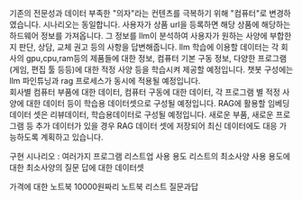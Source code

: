 
기존의 전문성과 데이터 부족한 "의자"라는 컨텐츠를 극복하기 위해 "컴퓨터"로 변경하였습니다. 시나리오는 동일합니다. 사용자가 상품 url을 등록하면 해당 상품에 해당하는 하드웨어 정보를 가져옵니다. 그 정보를 llm이 분석하여 사용자가 원하는 사양에 부합한지 판단, 상담, 교체 권고 등의 사항을 답변해줍니다. llm 학습에 이용할 데이터는 각 회사의 gpu,cpu,ram등의 제품들에 대한 정보, 컴퓨터 기본 구동 정보, 다양한 프로그램(게임, 편집 툴 등등)에 대한 적정 사양 등을 학습시켜 제공할 예정입니다. 챗봇 구성에는 llm 파인튜닝과 rag 프로세스가 동시에 적용될 예정입니다.  
회사별 컴퓨터 부품에 대한 데이터, 컴퓨터 구동에 대한 데이터, 각 프로그램 별 적정 사양에 대한 데이터 등이 학습용 데이터셋으로 구성될 예정입니다. RAG에 활용할 임베딩 데이터 셋은 리뷰데이터, 학습용데이터로 구성될 예정입니다. 새로운 부품, 새로운 프로그램 등 추가 데이터가 있을 경우 RAG 데이터 셋에 저장되어 최신 데이터에도 대응 가능하도록 계획하고 있습니다.

구현 시나리오 : 
여러가지 프로그램 리스트업 
사용 용도 리스트의 최소사양
사용 용도에 대한 최소사양의 질문 답에 대한 데이터셋

가격에 대한 노트북
10000원짜리 노트북 리스트
질문과답

